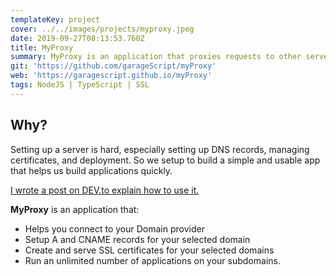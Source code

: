```yaml
---
templateKey: project
cover: ../../images/projects/myproxy.jpeg
date: 2019-09-27T08:13:53.760Z
title: MyProxy
summary: MyProxy is an application that proxies requests to other servers
git: 'https://github.com/garageScript/myProxy'
web: 'https://garagescript.github.io/myProxy'
tags: NodeJS | TypeScript | SSL
---
```

## Why?
Setting up a server is hard, especially setting up DNS records, managing certificates, and deployment. 
So we setup to build a simple and usable app that helps us build applications quickly.

[I wrote a post on DEV.to explain how to use it.](https://dev.to/wolfy64/myproxy-how-to-easily-setup-free-ssl-on-your-server-1j8f)

**MyProxy** is an application that:

- Helps you connect to your Domain provider
- Setup A and CNAME records for your selected domain
- Create and serve SSL certificates for your selected domains
- Run an unlimited number of applications on your subdomains.
